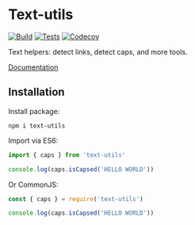 # Text-utils

[![Build](https://img.shields.io/github/workflow/status/Satont/text-utils/Build%20Project/master)](https://github.com/Satont/text-utils/actions?query=workflow%3A%22Build+Project%22)
[![Tests](https://img.shields.io/github/workflow/status/Satont/text-utils/Test%20Project/master?label=tests)](https://github.com/Satont/text-utils/actions?query=workflow%3A%22Test+Project%22)
[![Codecov](https://codecov.io/gh/Satont/text-utils/branch/master/graph/badge.svg?token=ABFL6BTPXK)](https://codecov.io/gh/Satont/text-utils/)

Text helpers: detect links, detect caps, and more tools.

[Documentation](https://satont.github.io/text-utils/)

## Installation

Install package:

```shell
npm i text-utils
```

Import via ES6:

```typescript
import { caps } from 'text-utils'

console.log(caps.isCapsed('HELLO WORLD'))
```

Or CommonJS:
```js
const { caps } = require('text-utils')

console.log(caps.isCapsed('HELLO WORLD'))
```



